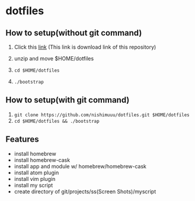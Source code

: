 # dotfiles

## How to setup(without git command)

1. Click this [link](https://github.com/nishimuuu/dotfiles/archive/master.zip)
(This link is download link of this repository)

2. unzip and move $HOME/dotfiles
3. `cd $HOME/dotfiles`
4. `./bootstrap`



## How to setup(with git command)

1. `git clone https://github.com/nishimuuu/dotfiles.git $HOME/dotfiles`
2. `cd $HOME/dotfiles && ./bootstrap` 

## Features

- install homebrew
- install homebrew-cask
- install app and module w/ homebrew/homebrew-cask
- install atom plugin
- install vim plugin
- install my script
- create directory of git/projects/ss(Screen Shots)/myscript
